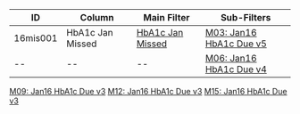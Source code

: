 ID | Column | Main Filter | Sub-Filters | 
-- | ------ | -------| -----------|
16mis001| HbA1c Jan Missed | [HbA1c Jan Missed](https://github.com/johnnybender/adastandards2017/blob/master/recommendations/rec001.md) | [M03: Jan16 HbA1c Due v5](https://github.com/johnnybender/adastandards2017/blob/master/recommendations/rec001.md)
-- | --| --|[M06: Jan16 HbA1c Due v4](https://github.com/johnnybender/adastandards2017/blob/master/recommendations/rec001.md)|
[M09: Jan16 HbA1c Due v3](https://github.com/johnnybender/adastandards2017/blob/master/recommendations/rec001.md)
[M12: Jan16 HbA1c Due v3](https://github.com/johnnybender/adastandards2017/blob/master/recommendations/rec001.md)
[M15: Jan16 HbA1c Due v3](https://github.com/johnnybender/adastandards2017/blob/master/recommendations/rec001.md)

